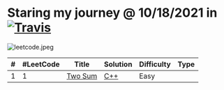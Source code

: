 # Staring my journey @ 10/18/2021 in [![Travis](https://img.shields.io/badge/language-Java-green.svg)]()

![leetcode.jpeg](https://tva1.sinaimg.cn/large/007S8ZIlly1ghluelm27rj30dw0780sm.jpg)



| # | #LeetCode | Title | Solution | Difficulty | Type |
|---| --------- | ----- | -------- | ---------- | ---- |
|1|       1|[Two Sum](https://leetcode.com/problems/two-sum/) | [C++](https://github.com/omarhosny206/LeetCode-Problems/blob/master/Easy/1.%20Two%20Sum.cpp) |Easy|
